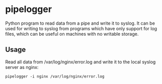 pipelogger
==========

Python program to read data from a pipe and write it to syslog.  It can be
used for writing to syslog from programs which have only support for log
files, which can be useful on machines with no writable storage.

Usage
-----

Read all data from /var/log/nginx/error.log and write it to the local
syslog server as nginx:

    pipelogger -i nginx /var/log/nginx/error.log
